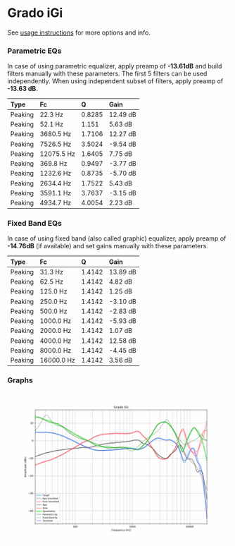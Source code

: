 # Grado iGi
See [usage instructions](https://github.com/jaakkopasanen/AutoEq#usage) for more options and info.

### Parametric EQs
In case of using parametric equalizer, apply preamp of **-13.61dB** and build filters manually
with these parameters. The first 5 filters can be used independently.
When using independent subset of filters, apply preamp of **-13.63 dB**.

| Type    | Fc         |      Q | Gain     |
|:--------|:-----------|:-------|:---------|
| Peaking | 22.3 Hz    | 0.8285 | 12.49 dB |
| Peaking | 52.1 Hz    | 1.151  | 5.63 dB  |
| Peaking | 3680.5 Hz  | 1.7106 | 12.27 dB |
| Peaking | 7526.5 Hz  | 3.5024 | -9.54 dB |
| Peaking | 12075.5 Hz | 1.6405 | 7.75 dB  |
| Peaking | 369.8 Hz   | 0.9497 | -3.77 dB |
| Peaking | 1232.6 Hz  | 0.8735 | -5.70 dB |
| Peaking | 2634.4 Hz  | 1.7522 | 5.43 dB  |
| Peaking | 3591.1 Hz  | 3.7637 | -3.15 dB |
| Peaking | 4934.7 Hz  | 4.0054 | 2.23 dB  |

### Fixed Band EQs
In case of using fixed band (also called graphic) equalizer, apply preamp of **-14.76dB**
(if available) and set gains manually with these parameters.

| Type    | Fc         |      Q | Gain     |
|:--------|:-----------|:-------|:---------|
| Peaking | 31.3 Hz    | 1.4142 | 13.89 dB |
| Peaking | 62.5 Hz    | 1.4142 | 4.82 dB  |
| Peaking | 125.0 Hz   | 1.4142 | 1.25 dB  |
| Peaking | 250.0 Hz   | 1.4142 | -3.10 dB |
| Peaking | 500.0 Hz   | 1.4142 | -2.83 dB |
| Peaking | 1000.0 Hz  | 1.4142 | -5.93 dB |
| Peaking | 2000.0 Hz  | 1.4142 | 1.07 dB  |
| Peaking | 4000.0 Hz  | 1.4142 | 12.58 dB |
| Peaking | 8000.0 Hz  | 1.4142 | -4.45 dB |
| Peaking | 16000.0 Hz | 1.4142 | 3.56 dB  |

### Graphs
![](./Grado%20iGi.png)